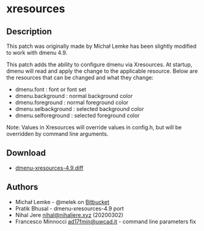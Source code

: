 xresources
==========

Description
-----------
This patch was originally made by Michał Lemke has been slightly modified to
work with dmenu 4.9.

This patch adds the ability to configure dmenu via Xresources. At startup,
dmenu will read and apply the change to the applicable resource. Below are the
resources that can be changed and what they change:

- dmenu.font          : font or font set
- dmenu.background    : normal background color
- dmenu.foreground    : normal foreground color
- dmenu.selbackground : selected background color
- dmenu.selforeground : selected foreground color

Note: Values in Xresources will override values in config.h, but will be
overridden by command line arguments.

Download
--------
* [dmenu-xresources-4.9.diff](dmenu-xresources-4.9.diff)

Authors
-------
* Michał Lemke - @melek on [Bitbucket](https://bitbucket.org/melek/dmenu2/)
* Pratik Bhusal - dmenu-xresources-4.9 port
* Nihal Jere <nihal@nihaljere.xyz> (20200302)
* Francesco Minnocci <ad17fmin@uwcad.it> - command line parameters fix
